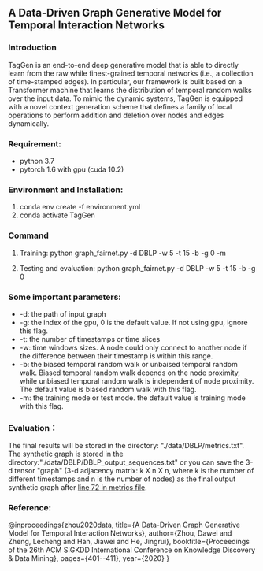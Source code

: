 ## A Data-Driven Graph Generative Model for Temporal Interaction Networks

### Introduction
TagGen is an end-to-end deep generative model that is able to directly learn from the raw while finest-grained temporal 
networks (i.e., a collection of time-stamped edges). In particular, our framework is built based on a Transformer machine 
that learns the distribution of temporal random walks over the input data. To mimic the dynamic systems, TagGen is 
equipped with a novel context generation scheme that defines a family of local operations to perform addition and 
deletion over nodes and edges dynamically.


### Requirement:
* python 3.7
* pytorch 1.6 with gpu (cuda 10.2)

### Environment and Installation:
1. conda env create -f environment.yml
2. conda activate TagGen

### Command
1. Training:
python graph_fairnet.py -d DBLP -w 5 -t 15 -b -g 0 -m

2. Testing and evaluation:
python graph_fairnet.py -d DBLP -w 5 -t 15 -b -g 0


### Some important parameters:
* -d: the path of input graph
* -g: the index of the gpu, 0 is the default value. If not using gpu, ignore this flag.
* -t: the number of timestamps or time slices
* -w: time windows sizes. A node could only connect to another node if the difference between their timestamp is
 within this range.
* -b: the biased temporal random walk or unbaised temporal random walk. Biased temporal random walk depends on the node 
proximity, while unbiased temporal random walk is independent of node proximity. The default value is biased random walk
 with this flag.
* -m: the training mode or test mode. the default value is training mode with this flag.


### Evaluation：
The final results will be stored in the directory: "./data/DBLP/metrics.txt".
The synthetic graph is stored in the directory:"./data/DBLP/DBLP_output_sequences.txt" or you can save the 3-d tensor "graph" (3-d adjacency matrix: k X n X n, where k is the number of different timestamps and n is the number of nodes) as the final output synthetic graph after [line 72 in metrics file](https://github.com/davidchouzdw/TagGen/blob/master/metrics.py#L72).


### Reference:
@inproceedings{zhou2020data,
  title={A Data-Driven Graph Generative Model for Temporal Interaction Networks},
  author={Zhou, Dawei and Zheng, Lecheng and Han, Jiawei and He, Jingrui},
  booktitle={Proceedings of the 26th ACM SIGKDD International Conference on Knowledge Discovery \& Data Mining},
  pages={401--411},
  year={2020}
}
